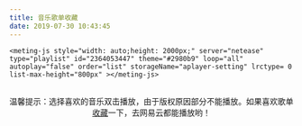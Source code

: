```yaml
---
title: 音乐歌单收藏
date: 2019-07-30 10:43:45
---
```


<link rel="stylesheet" href="https://cdn.jsdelivr.net/npm/aplayer/dist/APlayer.min.css">

<script src="https://cdn.jsdelivr.net/npm/aplayer/dist/APlayer.min.js"></script>
<!-- require MetingJS -->

<script src="https://cdn.jsdelivr.net/npm/meting@2/dist/Meting.min.js"></script>
`<meting-js style="width: auto;height: 2000px;"
    server="netease"
    type="playlist"
    id="2364053447"
    theme="#2980b9"
    loop="all"
    autoplay="false"
    order="list"
    storageName="aplayer-setting"
    lrctype= 0
    list-max-height="800px"
    ></meting-js>`

<p style="text-align:center;margin-top:30px"><span style="font-size:14px">温馨提示：选择喜欢的音乐双击播放，由于版权原因部分不能播放。如果喜欢歌单<a href="https://music.163.com/#/user/home?id=132033817" target="_blank" rel="noopener">收藏</a>一下，去网易云都能播放哟！<span></span></span></p>